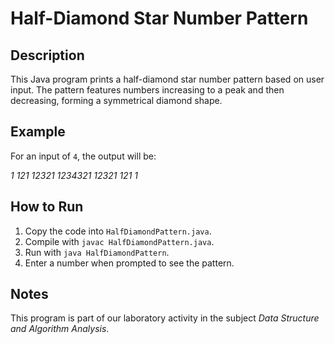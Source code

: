 # Half-Diamond Star Number Pattern

## Description

This Java program prints a half-diamond star number pattern based on user input. The pattern features numbers increasing to a peak and then decreasing, forming a symmetrical diamond shape.

## Example

For an input of `4`, the output will be:

*1*
*121*
*12321*
*1234321*
*12321*
*121*
*1*


## How to Run

1. Copy the code into `HalfDiamondPattern.java`.
2. Compile with `javac HalfDiamondPattern.java`.
3. Run with `java HalfDiamondPattern`.
4. Enter a number when prompted to see the pattern.

## Notes

This program is part of our laboratory activity in the subject *Data Structure and Algorithm Analysis*.

